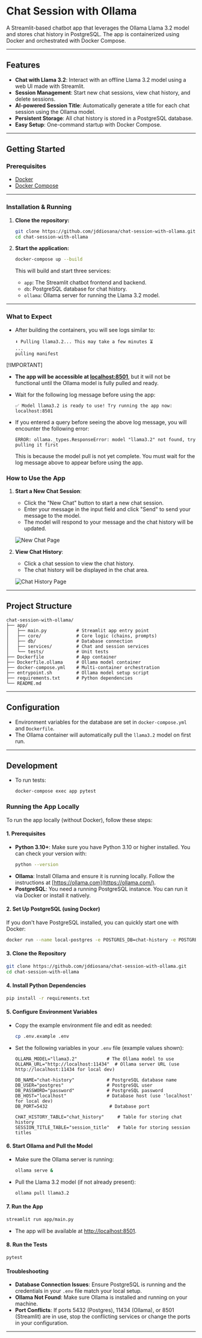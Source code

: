 # Chat Session with Ollama

A Streamlit-based chatbot app that leverages the Ollama Llama 3.2 model and stores chat history in PostgreSQL. The app is containerized using Docker and orchestrated with Docker Compose.

---

## Features

- **Chat with Llama 3.2**: Interact with an offline Llama 3.2 model using a web UI made with Streamlit.
- **Session Management**: Start new chat sessions, view chat history, and delete sessions.
- **AI-powered Session Title**: Automatically generate a title for each chat session using the Ollama model.
- **Persistent Storage**: All chat history is stored in a PostgreSQL database.
- **Easy Setup**: One-command startup with Docker Compose.

---

## Getting Started

### Prerequisites

- [Docker](https://www.docker.com/get-started)
- [Docker Compose](https://docs.docker.com/compose/)

---

### Installation & Running

1. **Clone the repository:**
   ```bash
   git clone https://github.com/jddiosana/chat-session-with-ollama.git
   cd chat-session-with-ollama
   ```

2. **Start the application:**
   ```bash
   docker-compose up --build
   ```

   This will build and start three services:
   - `app`: The Streamlit chatbot frontend and backend.
   - `db`: PostgreSQL database for chat history.
   - `ollama`: Ollama server for running the Llama 3.2 model.

---

### What to Expect

- After building the containers, you will see logs similar to:

  ```
  ⬇️ Pulling llama3.2... This may take a few minutes ⏳
  ...
  pulling manifest
  ```

[!IMPORTANT]
- **The app will be accessible at [localhost:8501](http://localhost:8501)**, but it will not be functional until the Ollama model is fully pulled and ready.

- Wait for the following log message before using the app:

  ```
  ✅ Model llama3.2 is ready to use! Try running the app now: localhost:8501
  ```

- If you entered a query before seeing the above log message, you will encounter the following error:
  ```
  ERROR: ollama._types.ResponseError: model "llama3.2" not found, try pulling it first
  ```
  This is because the model pull is not yet complete. You must wait for the log message above to appear before using the app.

### How to Use the App

1. **Start a New Chat Session**:
   - Click the "New Chat" button to start a new chat session.
   - Enter your message in the input field and click "Send" to send your message to the model.
   - The model will respond to your message and the chat history will be updated.
   
   ![New Chat Page](public/images/new-chat.png)

2. **View Chat History**:
    - Click a chat session to view the chat history.
    - The chat history will be displayed in the chat area.

    ![Chat History Page](public/images/chat-history.png)
    
---

## Project Structure

```
chat-session-with-ollama/
├── app/
│   ├── main.py           # Streamlit app entry point
│   ├── core/             # Core logic (chains, prompts)
│   ├── db/               # Database connection
│   ├── services/         # Chat and session services
│   └── tests/            # Unit tests
├── Dockerfile            # App container
├── Dockerfile.ollama     # Ollama model container
├── docker-compose.yml    # Multi-container orchestration
├── entrypoint.sh         # Ollama model setup script
├── requirements.txt      # Python dependencies
└── README.md
```

---

## Configuration

- Environment variables for the database are set in `docker-compose.yml` and `Dockerfile`.
- The Ollama container will automatically pull the `llama3.2` model on first run.

---

## Development

- To run tests:
  ```bash
  docker-compose exec app pytest
  ```

### Running the App Locally

To run the app locally (without Docker), follow these steps:

#### 1. Prerequisites
- **Python 3.10+**: Make sure you have Python 3.10 or higher installed. You can check your version with:
  ```bash
  python --version
  ```
- **Ollama**: Install Ollama and ensure it is running locally. Follow the instructions at [https://ollama.com](https://ollama.com/).
- **PostgreSQL**: You need a running PostgreSQL instance. You can run it via Docker or install it natively.

#### 2. Set Up PostgreSQL (using Docker)
If you don't have PostgreSQL installed, you can quickly start one with Docker:
```bash
docker run --name local-postgres -e POSTGRES_DB=chat-history -e POSTGRES_USER=postgres -e POSTGRES_PASSWORD=password -p 5432:5432 -d postgres:latest
```

#### 3. Clone the Repository
```bash
git clone https://github.com/jddiosana/chat-session-with-ollama.git
cd chat-session-with-ollama
```

#### 4. Install Python Dependencies
```bash
pip install -r requirements.txt
```

#### 5. Configure Environment Variables
- Copy the example environment file and edit as needed:
  ```bash
  cp .env.example .env
  ```
- Set the following variables in your `.env` file (example values shown):
  ```env
  OLLAMA_MODEL="llama3.2"           # The Ollama model to use
  OLLAMA_URL="http://localhost:11434"  # Ollama server URL (use http://localhost:11434 for local dev)

  DB_NAME="chat-history"            # PostgreSQL database name
  DB_USER="postgres"                # PostgreSQL user
  DB_PASSWORD="password"            # PostgreSQL password
  DB_HOST="localhost"               # Database host (use 'localhost' for local dev)
  DB_PORT=5432                       # Database port

  CHAT_HISTORY_TABLE="chat_history"     # Table for storing chat history
  SESSION_TITLE_TABLE="session_title"   # Table for storing session titles
  ```

#### 6. Start Ollama and Pull the Model
- Make sure the Ollama server is running:
  ```bash
  ollama serve &
  ```
- Pull the Llama 3.2 model (if not already present):
  ```bash
  ollama pull llama3.2
  ```

#### 7. Run the App
```bash
streamlit run app/main.py
```
- The app will be available at [http://localhost:8501](http://localhost:8501).

#### 8. Run the Tests
```bash
pytest
```

#### Troubleshooting
- **Database Connection Issues**: Ensure PostgreSQL is running and the credentials in your `.env` file match your local setup.
- **Ollama Not Found**: Make sure Ollama is installed and running on your machine.
- **Port Conflicts**: If ports 5432 (Postgres), 11434 (Ollama), or 8501 (Streamlit) are in use, stop the conflicting services or change the ports in your configuration.

---
